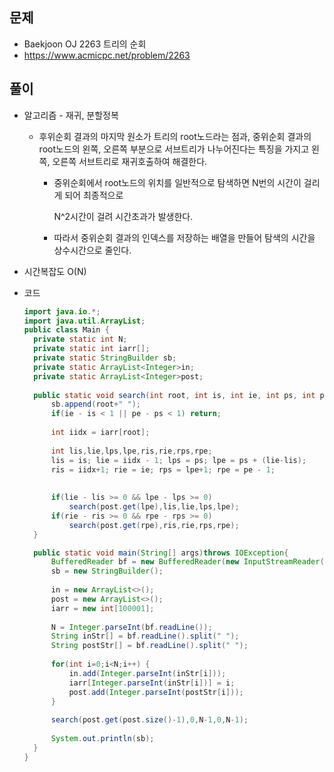 문제
-----

+ Baekjoon OJ 2263 트리의 순회
+ https://www.acmicpc.net/problem/2263

풀이 
------

+ 알고리즘 - 재귀, 분할정복

  - 후위순회 결과의 마지막 원소가 트리의 root노드라는 점과, 중위순회 결과의 root노드의 왼쪽, 오른쪽 부분으로 서브트리가 나누어진다는 특징을 가지고 왼쪽, 오른쪽 서브트리로 재귀호출하여 해결한다.

    - 중위순회에서 root노드의 위치를 일반적으로 탐색하면 N번의 시간이 걸리게 되어 최종적으로 

      N^2시간이 걸려 시간초과가 발생한다.

    - 따라서 중위순회 결과의 인덱스를 저장하는 배열을 만들어 탐색의 시간을 상수시간으로 줄인다.



+ 시간복잡도 O(N)



+ 코드

  ``` java
  import java.io.*;
  import java.util.ArrayList;
  public class Main {
  	private static int N;
  	private static int iarr[];
  	private static StringBuilder sb;
  	private static ArrayList<Integer>in;
  	private static ArrayList<Integer>post;
  	
  	public static void search(int root, int is, int ie, int ps, int pe) {
  		sb.append(root+" ");
  		if(ie - is < 1 || pe - ps < 1) return;	
  		
  		int iidx = iarr[root];
  		
  		int lis,lie,lps,lpe,ris,rie,rps,rpe;
  		lis = is; lie = iidx - 1; lps = ps; lpe = ps + (lie-lis);
  		ris = iidx+1; rie = ie; rps = lpe+1; rpe = pe - 1;
  		
  		
  		if(lie - lis >= 0 && lpe - lps >= 0)
  			search(post.get(lpe),lis,lie,lps,lpe);
  		if(rie - ris >= 0 && rpe - rps >= 0)
  			search(post.get(rpe),ris,rie,rps,rpe);	
  	}
  
  	public static void main(String[] args)throws IOException{
  		BufferedReader bf = new BufferedReader(new InputStreamReader(System.in));
  		sb = new StringBuilder();
  		
  		in = new ArrayList<>();
  		post = new ArrayList<>();
  		iarr = new int[100001];
  		
  		N = Integer.parseInt(bf.readLine());
  		String inStr[] = bf.readLine().split(" ");
  		String postStr[] = bf.readLine().split(" ");
  		
  		for(int i=0;i<N;i++) {
  			in.add(Integer.parseInt(inStr[i]));
  			iarr[Integer.parseInt(inStr[i])] = i;
  			post.add(Integer.parseInt(postStr[i]));
  		}
  		
  		search(post.get(post.size()-1),0,N-1,0,N-1);
  		
  		System.out.println(sb);
  	}
  }
  
  ```
